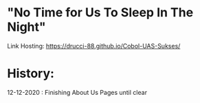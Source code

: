 # "No Time for Us To Sleep In The Night"
Link Hosting: https://drucci-88.github.io/Cobol-UAS-Sukses/

# History:

12-12-2020 : 
Finishing About Us Pages until clear

